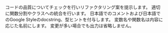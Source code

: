 コードの品質についてチェックを行いリファクタリング案を提示します。
適切に関数分割やクラスへの統合を行います。
日本語でのコメントおよび日本語でのGoogle Styleのdocstring、型ヒントを付与します。
変数名や関数名は内容に応じた名前にします。
変更が多い場合でも出力は省略しません。